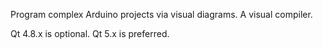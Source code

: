 Program complex Arduino projects via visual diagrams. A visual compiler.

Qt 4.8.x is optional. Qt 5.x is preferred.
